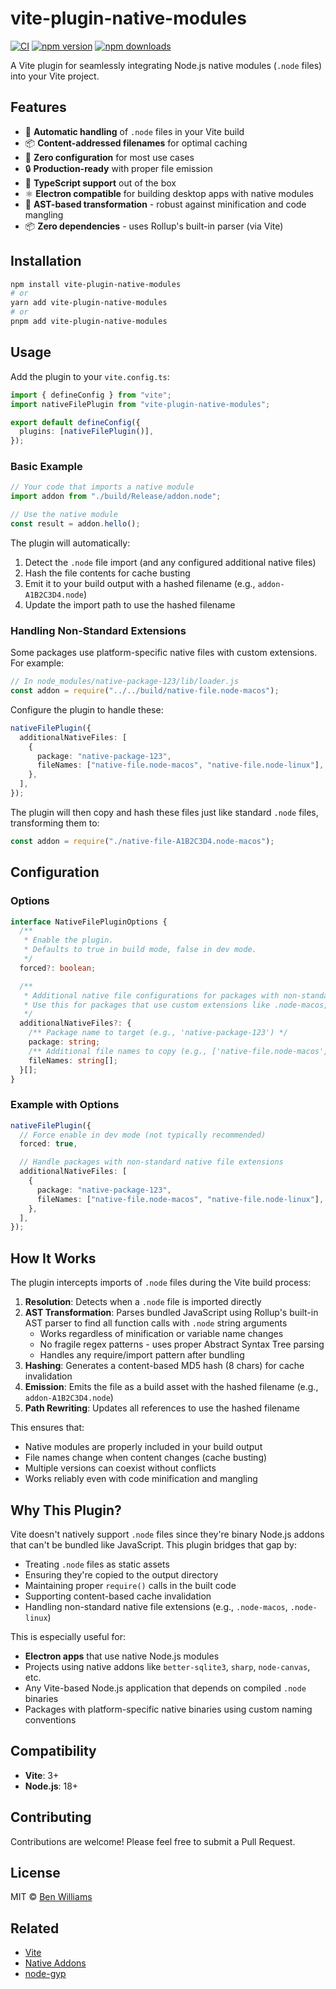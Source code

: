 # vite-plugin-native-modules

[![CI](https://badgen.net/github/checks/biw/vite-plugin-native-modules)](https://github.com/biw/vite-plugin-native-modules/actions)
[![npm version](https://badgen.net/npm/v/vite-plugin-native-modules)](https://www.npmjs.com/package/vite-plugin-native-modules)
[![npm downloads](https://badgen.net/npm/dt/vite-plugin-native-modules)](https://www.npmjs.com/package/vite-plugin-native-modules)

A Vite plugin for seamlessly integrating Node.js native modules (`.node` files) into your Vite project.

## Features

- 🔧 **Automatic handling** of `.node` files in your Vite build
- 📦 **Content-addressed filenames** for optimal caching
- 🚀 **Zero configuration** for most use cases
- 🔒 **Production-ready** with proper file emission
- 🎯 **TypeScript support** out of the box
- ⚛️ **Electron compatible** for building desktop apps with native modules
- 🌳 **AST-based transformation** - robust against minification and code mangling
- 📦 **Zero dependencies** - uses Rollup's built-in parser (via Vite)

## Installation

```bash
npm install vite-plugin-native-modules
# or
yarn add vite-plugin-native-modules
# or
pnpm add vite-plugin-native-modules
```

## Usage

Add the plugin to your `vite.config.ts`:

```typescript
import { defineConfig } from "vite";
import nativeFilePlugin from "vite-plugin-native-modules";

export default defineConfig({
  plugins: [nativeFilePlugin()],
});
```

### Basic Example

```typescript
// Your code that imports a native module
import addon from "./build/Release/addon.node";

// Use the native module
const result = addon.hello();
```

The plugin will automatically:

1. Detect the `.node` file import (and any configured additional native files)
2. Hash the file contents for cache busting
3. Emit it to your build output with a hashed filename (e.g., `addon-A1B2C3D4.node`)
4. Update the import path to use the hashed filename

### Handling Non-Standard Extensions

Some packages use platform-specific native files with custom extensions. For example:

```typescript
// In node_modules/native-package-123/lib/loader.js
const addon = require("../../build/native-file.node-macos");
```

Configure the plugin to handle these:

```typescript
nativeFilePlugin({
  additionalNativeFiles: [
    {
      package: "native-package-123",
      fileNames: ["native-file.node-macos", "native-file.node-linux"],
    },
  ],
});
```

The plugin will then copy and hash these files just like standard `.node` files, transforming them to:

```typescript
const addon = require("./native-file-A1B2C3D4.node-macos");
```

## Configuration

### Options

```typescript
interface NativeFilePluginOptions {
  /**
   * Enable the plugin.
   * Defaults to true in build mode, false in dev mode.
   */
  forced?: boolean;

  /**
   * Additional native file configurations for packages with non-standard file extensions.
   * Use this for packages that use custom extensions like .node-macos, .node-linux, etc.
   */
  additionalNativeFiles?: {
    /** Package name to target (e.g., 'native-package-123') */
    package: string;
    /** Additional file names to copy (e.g., ['native-file.node-macos', 'addon.node-linux']) */
    fileNames: string[];
  }[];
}
```

### Example with Options

```typescript
nativeFilePlugin({
  // Force enable in dev mode (not typically recommended)
  forced: true,

  // Handle packages with non-standard native file extensions
  additionalNativeFiles: [
    {
      package: "native-package-123",
      fileNames: ["native-file.node-macos", "native-file.node-linux"],
    },
  ],
});
```

## How It Works

The plugin intercepts imports of `.node` files during the Vite build process:

1. **Resolution**: Detects when a `.node` file is imported directly
2. **AST Transformation**: Parses bundled JavaScript using Rollup's built-in AST parser to find all function calls with `.node` string arguments
   - Works regardless of minification or variable name changes
   - No fragile regex patterns - uses proper Abstract Syntax Tree parsing
   - Handles any require/import pattern after bundling
3. **Hashing**: Generates a content-based MD5 hash (8 chars) for cache invalidation
4. **Emission**: Emits the file as a build asset with the hashed filename (e.g., `addon-A1B2C3D4.node`)
5. **Path Rewriting**: Updates all references to use the hashed filename

This ensures that:

- Native modules are properly included in your build output
- File names change when content changes (cache busting)
- Multiple versions can coexist without conflicts
- Works reliably even with code minification and mangling

## Why This Plugin?

Vite doesn't natively support `.node` files since they're binary Node.js addons that can't be bundled like JavaScript. This plugin bridges that gap by:

- Treating `.node` files as static assets
- Ensuring they're copied to the output directory
- Maintaining proper `require()` calls in the built code
- Supporting content-based cache invalidation
- Handling non-standard native file extensions (e.g., `.node-macos`, `.node-linux`)

This is especially useful for:

- **Electron apps** that use native Node.js modules
- Projects using native addons like `better-sqlite3`, `sharp`, `node-canvas`, etc.
- Any Vite-based Node.js application that depends on compiled `.node` binaries
- Packages with platform-specific native binaries using custom naming conventions

## Compatibility

- **Vite**: 3+
- **Node.js**: 18+

## Contributing

Contributions are welcome! Please feel free to submit a Pull Request.

## License

MIT © [Ben Williams](https://github.com/biw)

## Related

- [Vite](https://vitejs.dev/)
- [Native Addons](https://nodejs.org/api/addons.html)
- [node-gyp](https://github.com/nodejs/node-gyp)
